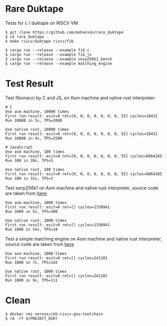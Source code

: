 # Rare Duktape

Tests for c / duktape on RISCV VM

```
$ git clone https://github.com/mohanson/rare_duktape
$ cd rare_duktape
$ make riscv/duktape riscv/fib

$ cargo run --release --example fib_c
$ cargo run --release --example fib_js
$ cargo run --release --example secp256k1_bench
$ cargo run --release --example matching_engine
```

# Test Result

Test fibonacci by C and JS, on Asm machine and native rust interpreter:

```
# C
Use asm machine, 10000 times
First run result: exit=0 ret=[0, 0, 0, 0, 0, 0, 0, 55] cycles=10431
Run 10000 in 5s, TPS=2000

Use native rust, 10000 times
First run result: exit=0 ret=[0, 0, 0, 0, 0, 0, 0, 55] cycles=10431
Run 10000 in 4s, TPS=2500

# JavaScript
Use asm machine, 100 times
First run result: exit=0 ret=[0, 0, 0, 0, 0, 0, 0, 55] cycles=8064265
Run 100 in 20s, TPS=5

Use native rust, 100 times
First run result: exit=0 ret=[0, 0, 0, 0, 0, 0, 0, 55] cycles=8064265
Run 100 in 32s, TPS=3
```

Test secp256k1 on Asm machine and native rust interpreter, source code are taken from [here](https://github.com/nervosnetwork/ckb-vm-test-suite):

```
Use asm machine, 1000 times
First run result: exit=0 ret=[] cycles=1330941
Run 1000 in 5s, TPS=200

Use native rust, 1000 times
First run result: exit=0 ret=[] cycles=1330941
Run 1000 in 54s, TPS=18
```

Test a simple matching engine on Asm machine and native rust interpreter, source code are taken from [here](https://github.com/mohanson/MatchingEngine)

```
Use asm machine, 1000 times
First run result: exit=0 ret=[] cycles=241181
Run 1000 in 7s, TPS=142

Use native rust, 1000 times
First run result: exit=0 ret=[] cycles=241181
Run 1000 in 9s, TPS=111
```

# Clean

```
$ docker rmi nervos/ckb-riscv-gnu-toolchain
$ rm -rf $(PROJECT_DIR)
```

